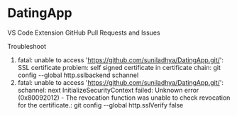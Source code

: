 # DatingApp
VS Code Extension
GitHub Pull Requests and Issues

Troubleshoot
1. fatal: unable to access 'https://github.com/suniladhya/DatingApp.git/': SSL certificate problem: self signed certificate in certificate chain: git config --global http.sslbackend schannel
2. fatal: unable to access 'https://github.com/suniladhya/DatingApp.git/': schannel: next InitializeSecurityContext failed: Unknown error (0x80092012) -
The revocation function was unable to check revocation for the certificate.: git config --global http.sslVerify false
